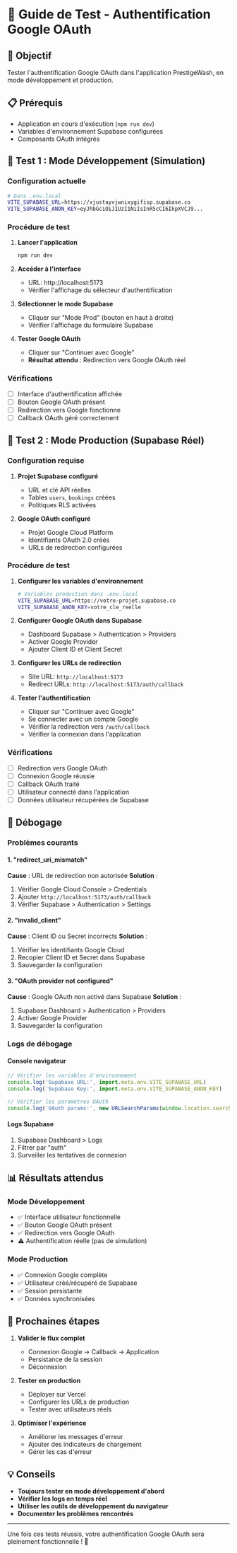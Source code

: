 # 🧪 Guide de Test - Authentification Google OAuth

## 🎯 Objectif
Tester l'authentification Google OAuth dans l'application PrestigeWash, en mode développement et production.

## 📋 Prérequis
- Application en cours d'exécution (`npm run dev`)
- Variables d'environnement Supabase configurées
- Composants OAuth intégrés

## 🧪 Test 1 : Mode Développement (Simulation)

### Configuration actuelle
```bash
# Dans .env.local
VITE_SUPABASE_URL=https://xjustayvjwnixygifisp.supabase.co
VITE_SUPABASE_ANON_KEY=eyJhbGciOiJIUzI1NiIsInR5cCI6IkpXVCJ9...
```

### Procédure de test
1. **Lancer l'application**
   ```bash
   npm run dev
   ```

2. **Accéder à l'interface**
   - URL: http://localhost:5173
   - Vérifier l'affichage du sélecteur d'authentification

3. **Sélectionner le mode Supabase**
   - Cliquer sur "Mode Prod" (bouton en haut à droite)
   - Vérifier l'affichage du formulaire Supabase

4. **Tester Google OAuth**
   - Cliquer sur "Continuer avec Google"
   - **Résultat attendu** : Redirection vers Google OAuth réel

### Vérifications
- [ ] Interface d'authentification affichée
- [ ] Bouton Google OAuth présent
- [ ] Redirection vers Google fonctionne
- [ ] Callback OAuth géré correctement

## 🧪 Test 2 : Mode Production (Supabase Réel)

### Configuration requise
1. **Projet Supabase configuré**
   - URL et clé API réelles
   - Tables `users`, `bookings` créées
   - Politiques RLS activées

2. **Google OAuth configuré**
   - Projet Google Cloud Platform
   - Identifiants OAuth 2.0 créés
   - URLs de redirection configurées

### Procédure de test
1. **Configurer les variables d'environnement**
   ```bash
   # Variables production dans .env.local
   VITE_SUPABASE_URL=https://votre-projet.supabase.co
   VITE_SUPABASE_ANON_KEY=votre_cle_reelle
   ```

2. **Configurer Google OAuth dans Supabase**
   - Dashboard Supabase > Authentication > Providers
   - Activer Google Provider
   - Ajouter Client ID et Client Secret

3. **Configurer les URLs de redirection**
   - Site URL: `http://localhost:5173`
   - Redirect URLs: `http://localhost:5173/auth/callback`

4. **Tester l'authentification**
   - Cliquer sur "Continuer avec Google"
   - Se connecter avec un compte Google
   - Vérifier la redirection vers `/auth/callback`
   - Vérifier la connexion dans l'application

### Vérifications
- [ ] Redirection vers Google OAuth
- [ ] Connexion Google réussie
- [ ] Callback OAuth traité
- [ ] Utilisateur connecté dans l'application
- [ ] Données utilisateur récupérées de Supabase

## 🐛 Débogage

### Problèmes courants

#### 1. "redirect_uri_mismatch"
**Cause** : URL de redirection non autorisée
**Solution** :
1. Vérifier Google Cloud Console > Credentials
2. Ajouter `http://localhost:5173/auth/callback`
3. Vérifier Supabase > Authentication > Settings

#### 2. "invalid_client"
**Cause** : Client ID ou Secret incorrects
**Solution** :
1. Vérifier les identifiants Google Cloud
2. Recopier Client ID et Secret dans Supabase
3. Sauvegarder la configuration

#### 3. "OAuth provider not configured"
**Cause** : Google OAuth non activé dans Supabase
**Solution** :
1. Supabase Dashboard > Authentication > Providers
2. Activer Google Provider
3. Sauvegarder la configuration

### Logs de débogage

#### Console navigateur
```javascript
// Vérifier les variables d'environnement
console.log('Supabase URL:', import.meta.env.VITE_SUPABASE_URL)
console.log('Supabase Key:', import.meta.env.VITE_SUPABASE_ANON_KEY)

// Vérifier les paramètres OAuth
console.log('OAuth params:', new URLSearchParams(window.location.search))
```

#### Logs Supabase
1. Supabase Dashboard > Logs
2. Filtrer par "auth"
3. Surveiller les tentatives de connexion

## 📊 Résultats attendus

### Mode Développement
- ✅ Interface utilisateur fonctionnelle
- ✅ Bouton Google OAuth présent
- ✅ Redirection vers Google OAuth
- ⚠️ Authentification réelle (pas de simulation)

### Mode Production
- ✅ Connexion Google complète
- ✅ Utilisateur créé/récupéré de Supabase
- ✅ Session persistante
- ✅ Données synchronisées

## 🔄 Prochaines étapes

1. **Valider le flux complet**
   - Connexion Google → Callback → Application
   - Persistance de la session
   - Déconnexion

2. **Tester en production**
   - Déployer sur Vercel
   - Configurer les URLs de production
   - Tester avec utilisateurs réels

3. **Optimiser l'expérience**
   - Améliorer les messages d'erreur
   - Ajouter des indicateurs de chargement
   - Gérer les cas d'erreur

## 💡 Conseils

- **Toujours tester en mode développement d'abord**
- **Vérifier les logs en temps réel**
- **Utiliser les outils de développement du navigateur**
- **Documenter les problèmes rencontrés**

---

Une fois ces tests réussis, votre authentification Google OAuth sera pleinement fonctionnelle ! 🎉
